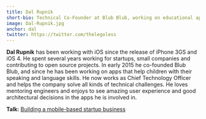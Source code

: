 ```yaml
---
title: Dal Rupnik
short-bio: Technical Co-Founder at Blub Blub, working on educational apps for children
image: Dal-Rupnik.jpg
anchor: dal
twitter: https://twitter.com/thelegoless
---
```


**Dal Rupnik** has been working with iOS since the release of iPhone 3GS and iOS 4. He spent several years working for startups, small companies and contributing to open source projects. In early 2015 he co-founded Blub Blub, and since he has been working on apps that help children with their speaking and language skills. He now works as Chief Technology Officer and helps the company solve all kinds of technical challenges. He loves mentoring engineers and enjoys to see amazing user experience and good architectural decisions in the apps he is involved in.

**Talk:** [Building a mobile-based startup business](https://cfp.uikonf.com/proposals/8)